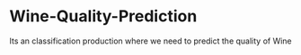 # Wine-Quality-Prediction
Its an classification production where we need to predict the quality of Wine
